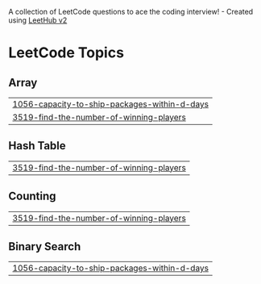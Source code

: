A collection of LeetCode questions to ace the coding interview! - Created using [LeetHub v2](https://github.com/arunbhardwaj/LeetHub-2.0)
<!---LeetCode Topics Start-->
# LeetCode Topics
## Array
|  |
| ------- |
| [1056-capacity-to-ship-packages-within-d-days](https://github.com/Abdulsemed/competitive-programing/tree/master/1056-capacity-to-ship-packages-within-d-days) |
| [3519-find-the-number-of-winning-players](https://github.com/Abdulsemed/competitive-programing/tree/master/3519-find-the-number-of-winning-players) |
## Hash Table
|  |
| ------- |
| [3519-find-the-number-of-winning-players](https://github.com/Abdulsemed/competitive-programing/tree/master/3519-find-the-number-of-winning-players) |
## Counting
|  |
| ------- |
| [3519-find-the-number-of-winning-players](https://github.com/Abdulsemed/competitive-programing/tree/master/3519-find-the-number-of-winning-players) |
## Binary Search
|  |
| ------- |
| [1056-capacity-to-ship-packages-within-d-days](https://github.com/Abdulsemed/competitive-programing/tree/master/1056-capacity-to-ship-packages-within-d-days) |
<!---LeetCode Topics End-->